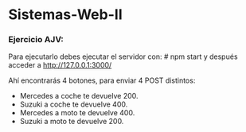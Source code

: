 # Sistemas-Web-II

### Ejercicio AJV:

Para ejecutarlo debes ejecutar el servidor con: # npm start y después acceder a http://127.0.0.1:3000/

Ahí encontrarás 4 botones, para enviar 4 POST distintos:

* Mercedes a coche te devuelve 200.
* Suzuki a coche te devuelve 400.
* Mercedes a moto te devuelve 400.
* Suzuki a moto te devuelve 200.
